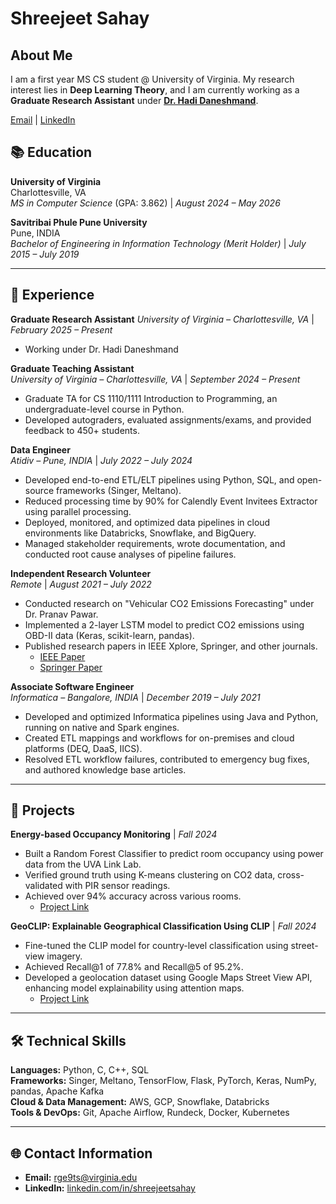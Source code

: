 # Shreejeet Sahay
## About Me
I am a first year MS CS student @ University of Virginia. My research interest lies in **Deep Learning Theory**, and I am currently working as a **Graduate Research Assistant** under [**Dr. Hadi Daneshmand**](https://hadidaneshmand.github.io/dhadi.html).  


[Email](mailto:rge9ts@virginia.edu) | [LinkedIn](https://www.linkedin.com/in/shreejeet-sahay/)

## 📚 Education

**University of Virginia**  
Charlottesville, VA  
*MS in Computer Science* (GPA: 3.862) | *August 2024 – May 2026*

**Savitribai Phule Pune University**  
Pune, INDIA  
*Bachelor of Engineering in Information Technology (Merit Holder)* | *July 2015 – July 2019*

---

## 💼 Experience
**Graduate Research Assistant**
*University of Virginia – Charlottesville, VA* | *February 2025 – Present*  
- Working under Dr. Hadi Daneshmand

**Graduate Teaching Assistant**  
*University of Virginia – Charlottesville, VA* | *September 2024 – Present*  
- Graduate TA for CS 1110/1111 Introduction to Programming, an undergraduate-level course in Python.  
- Developed autograders, evaluated assignments/exams, and provided feedback to 450+ students.

**Data Engineer**  
*Atidiv – Pune, INDIA* | *July 2022 – July 2024*  
- Developed end-to-end ETL/ELT pipelines using Python, SQL, and open-source frameworks (Singer, Meltano).  
- Reduced processing time by 90% for Calendly Event Invitees Extractor using parallel processing.  
- Deployed, monitored, and optimized data pipelines in cloud environments like Databricks, Snowflake, and BigQuery.  
- Managed stakeholder requirements, wrote documentation, and conducted root cause analyses of pipeline failures.

**Independent Research Volunteer**  
*Remote* | *August 2021 – July 2022*  
- Conducted research on "Vehicular CO2 Emissions Forecasting" under Dr. Pranav Pawar.  
- Implemented a 2-layer LSTM model to predict CO2 emissions using OBD-II data (Keras, scikit-learn, pandas).  
- Published research papers in IEEE Xplore, Springer, and other journals.  
  - [IEEE Paper](https://ieeexplore.ieee.org/abstract/document/10099940)  
  - [Springer Paper](https://link.springer.com/chapter/10.1007/978-3-031-67762-5_16)

**Associate Software Engineer**  
*Informatica – Bangalore, INDIA* | *December 2019 – July 2021*  
- Developed and optimized Informatica pipelines using Java and Python, running on native and Spark engines.  
- Created ETL mappings and workflows for on-premises and cloud platforms (DEQ, DaaS, IICS).  
- Resolved ETL workflow failures, contributed to emergency bug fixes, and authored knowledge base articles.

---

## 🚀 Projects

**Energy-based Occupancy Monitoring** | *Fall 2024*  
- Built a Random Forest Classifier to predict room occupancy using power data from the UVA Link Lab.  
- Verified ground truth using K-means clustering on CO2 data, cross-validated with PIR sensor readings.  
- Achieved over 94% accuracy across various rooms.  
  - [Project Link](https://github.com/shreejeetsahay/SAHB)

**GeoCLIP: Explainable Geographical Classification Using CLIP** | *Fall 2024*  
- Fine-tuned the CLIP model for country-level classification using street-view imagery.  
- Achieved Recall@1 of 77.8% and Recall@5 of 95.2%.  
- Developed a geolocation dataset using Google Maps Street View API, enhancing model explainability using attention maps.  
  - [Project Link](https://github.com/slh3mm/GeoCLIP)

---

## 🛠️ Technical Skills

**Languages:** Python, C, C++, SQL  
**Frameworks:** Singer, Meltano, TensorFlow, Flask, PyTorch, Keras, NumPy, pandas, Apache Kafka  
**Cloud & Data Management:** AWS, GCP, Snowflake, Databricks  
**Tools & DevOps:** Git, Apache Airflow, Rundeck, Docker, Kubernetes  

---

## 🌐 Contact Information
- **Email:** [rge9ts@virginia.edu](mailto:rge9ts@virginia.edu)  
- **LinkedIn:** [linkedin.com/in/shreejeetsahay](https://www.linkedin.com/in/shreejeet-sahay/)
